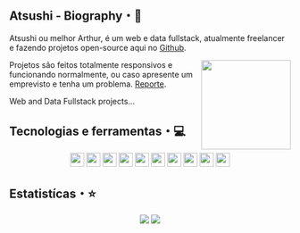 ## Atsushi - Biography・👋
Atsushi ou melhor Arthur, é um web e data fullstack, atualmente freelancer e fazendo projetos open-source aqui no <a href="https://github.com/">Github</a>.

<img align="right" src="https://cdn.glitch.com/eee4f430-9a8b-4d56-b461-96c75e6db402%2Fimage-removebg-preview(1).png?v=1612131826385" height="160px" />

Projetos são feitos totalmente responsivos e funcionando normalmente, ou caso apresente um emprevisto e tenha um problema. <a href="https://github.com/Dev-Atsushi/">Reporte</a>.
  
Web and Data Fullstack projects...

## Tecnologias e ferramentas・💻

<p align="center">

<img src="https://img.shields.io/badge/javascript-%23F7DF1E.svg?&style=for-the-badge&logo=javascript&logoColor=black" height="25"/>
<img src="https://img.shields.io/badge/typescript%20-%23007ACC.svg?&style=for-the-badge&logo=typescript&logoColor=white" height="25"/>
<img src="https://img.shields.io/badge/node.js%20-%2343853D.svg?&style=for-the-badge&logo=node.js&logoColor=white" height="25"/>
<img src="https://img.shields.io/badge/-Express.js-%23404d59?logo=express&style=for-the-badge" height="25"/>
<img src="https://img.shields.io/badge/bootstrap%20-%23563D7C.svg?&style=for-the-badge&logo=bootstrap&logoColor=white" height="25"/>
<img src="https://img.shields.io/badge/-npm-CB3837?style=flat-square&logo=npm" height="25"/>
<img src="https://img.shields.io/badge/-GitHub-181717?style=flat-square&logo=github" height="25"/>
<img src="https://img.shields.io/badge/MongoDB-%234ea94b.svg?&style=for-the-badge&logo=mongodb&logoColor=white" height="25"/>
<img src="https://img.shields.io/badge/Firebase-F6820D.svg?&style=for-the-badge&logo=firebase&logoColor=white" height="25" />
<img src="https://img.shields.io/badge/Python-%234ea94b.svg?&style=for-the-badge&logo=python&logoColor=white" height="25" />
</p>

## Estatistícas・⭐

<p align="center">
  <img src="https://github-readme-stats.vercel.app/api?username=dev-atsushi&show_icons=true&theme=tokyonight&line_height=27" />
  <img src="https://github-readme-stats.vercel.app/api/top-langs/?username=dev-atsushi&hide=batchfile&theme=tokyonight" />
</p>
